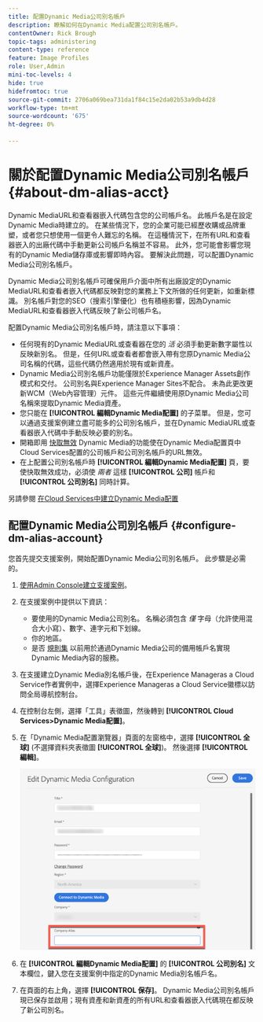 ```yaml
---
title: 配置Dynamic Media公司別名帳戶
description: 瞭解如何在Dynamic Media配置公司別名帳戶。
contentOwner: Rick Brough
topic-tags: administering
content-type: reference
feature: Image Profiles
role: User,Admin
mini-toc-levels: 4
hide: true
hidefromtoc: true
source-git-commit: 2706a069bea731da1f84c15e2da02b53a9db4d28
workflow-type: tm+mt
source-wordcount: '675'
ht-degree: 0%

---
```


# 關於配置Dynamic Media公司別名帳戶 {#about-dm-alias-acct}

Dynamic MediaURL和查看器嵌入代碼包含您的公司帳戶名。 此帳戶名是在設定Dynamic Media時建立的。 在某些情況下，您的企業可能已經歷收購或品牌重塑，或者您只想使用一個更令人難忘的名稱。 在這種情況下，在所有URL和查看器嵌入的出廠代碼中手動更新公司帳戶名稱並不容易。 此外，您可能會影響您現有的Dynamic Media儲存庫或影響即時內容。 要解決此問題，可以配置Dynamic Media公司別名帳戶。

Dynamic Media公司別名帳戶可確保用戶介面中所有出廠設定的Dynamic MediaURL和查看者嵌入代碼都反映對您的業務上下文所做的任何更新，如重新標識。 別名帳戶對您的SEO（搜索引擎優化）也有積極影響，因為Dynamic MediaURL和查看器嵌入代碼反映了新公司帳戶名。

配置Dynamic Media公司別名帳戶時，請注意以下事項：

* 任何現有的Dynamic MediaURL或查看器在您的 *活* 必須手動更新數字屬性以反映新別名。 但是，任何URL或查看者都會嵌入帶有您原Dynamic Media公司名稱的代碼，這些代碼仍然適用於現有或新資產。
* Dynamic Media公司別名帳戶功能僅限於Experience Manager Assets創作模式和交付。 公司別名與Experience Manager Sites不配合。 未為此更改更新WCM（Web內容管理）元件。 這些元件繼續使用原Dynamic Media公司名稱來提取Dynamic Media資產。
* 您只能在 **[!UICONTROL 編輯Dynamic Media配置]** 的子菜單。 但是，您可以通過支援案例建立盡可能多的公司別名帳戶，並在Dynamic MediaURL或查看器嵌入代碼中手動反映必要的別名。
* 開箱即用 [快取無效](/help/assets/invalidate-cdn-cache-dynamic-media.md) Dynamic Media的功能使在Dynamic Media配置頁中Cloud Services配置的公司帳戶和公司別名帳戶的URL無效。
* 在上配置公司別名帳戶時 **[!UICONTROL 編輯Dynamic Media配置]** 頁，要使快取無效成功，必須使 *兩者* 這樣 **[!UICONTROL 公司]** 帳戶和 **[!UICONTROL 公司別名]** 同時計算。

另請參閱 [在Cloud Services中建立Dynamic Media配置](/help/assets/config-dms7.md#configuring-dynamic-media-cloud-services)

## 配置Dynamic Media公司別名帳戶 {#configure-dm-alias-account}

您首先提交支援案例，開始配置Dynamic Media公司別名帳戶。 此步驟是必需的。

1. [使用Admin Console建立支援案例](https://helpx.adobe.com/enterprise/using/support-for-experience-cloud.html)。
1. 在支援案例中提供以下資訊：

   * 要使用的Dynamic Media公司別名。 名稱必須包含 *僅* 字母（允許使用混合大小寫）、數字、連字元和下划線。
   * 你的地區。
   * 是否 [規則集](/help/assets/using-rulesets-to-transform-urls.md) 以前用於通過Dynamic Media公司的備用帳戶名實現Dynamic Media內容的服務。

1. 在支援建立Dynamic Media別名帳戶後，在Experience Manageras a Cloud Service作者實例中，選擇Experience Manageras a Cloud Service徽標以訪問全局導航控制台。
1. 在控制台左側，選擇「工具」表徵圖，然後轉到 **[!UICONTROL Cloud Services>Dynamic Media配置]**。
1. 在「Dynamic Media配置瀏覽器」頁面的左窗格中，選擇 **[!UICONTROL 全球]** (不選擇資料夾表徵圖 **[!UICONTROL 全球]**)。 然後選擇 **[!UICONTROL 編輯]**。

   ![Dynamic Media公司別名文本欄位](/help/assets/assets-dm/dm-company-alias.png)

1. 在 **[!UICONTROL 編輯Dynamic Media配置]** 的 **[!UICONTROL 公司別名]** 文本欄位，鍵入您在支援案例中指定的Dynamic Media別名帳戶名。
1. 在頁面的右上角，選擇 **[!UICONTROL 保存]**。
Dynamic Media公司別名帳戶現已保存並啟用；現有資產和新資產的所有URL和查看器嵌入代碼現在都反映了新公司別名。